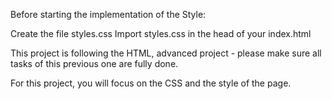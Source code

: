 Before starting the implementation of the Style:

Create the file styles.css
Import styles.css in the head of your index.html

This project is following the HTML, advanced project - please make sure all tasks of this previous one are fully done.

For this project, you will focus on the CSS and the style of the page.
